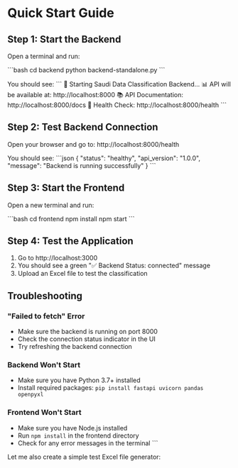 # Quick Start Guide

## Step 1: Start the Backend

Open a terminal and run:

\`\`\`bash
cd backend
python backend-standalone.py
\`\`\`

You should see:
\`\`\`
🚀 Starting Saudi Data Classification Backend...
📊 API will be available at: http://localhost:8000
📚 API Documentation: http://localhost:8000/docs
🔧 Health Check: http://localhost:8000/health
\`\`\`

## Step 2: Test Backend Connection

Open your browser and go to: http://localhost:8000/health

You should see:
\`\`\`json
{
  "status": "healthy",
  "api_version": "1.0.0",
  "message": "Backend is running successfully"
}
\`\`\`

## Step 3: Start the Frontend

Open a new terminal and run:

\`\`\`bash
cd frontend
npm install
npm start
\`\`\`

## Step 4: Test the Application

1. Go to http://localhost:3000
2. You should see a green "✅ Backend Status: connected" message
3. Upload an Excel file to test the classification

## Troubleshooting

### "Failed to fetch" Error
- Make sure the backend is running on port 8000
- Check the connection status indicator in the UI
- Try refreshing the backend connection

### Backend Won't Start
- Make sure you have Python 3.7+ installed
- Install required packages: `pip install fastapi uvicorn pandas openpyxl`

### Frontend Won't Start
- Make sure you have Node.js installed
- Run `npm install` in the frontend directory
- Check for any error messages in the terminal
\`\`\`

Let me also create a simple test Excel file generator:
